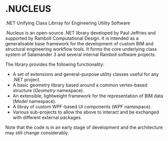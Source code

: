 # .NUCLEUS
.NET Unifying Class Librray for Engineering Utility Software

.Nucleus is an open-source .NET library developed by Paul Jeffries and supported by Ramboll Computational Design.  It is intended as a generalisable base framework for the development of custom BIM and structural engineering workflow tools.  It forms the core underlying class system of Salamander 3 and several internal Ramboll software projects.

The library provides the following functionality:

- A set of extensions and general-purpose utility classes useful for any .NET project.
- A basic geometry library based around a common vertex-based structure (*Geometry* namespace).
- An extensible, lightweight framework for the representation of BIM data (*Model* namespace).
- A libray of custom WPF-based UI components (*WPF* namespace).
- Various sub-projects to allow the above to interact and be exchanged with different external packages.

Note that the code is in an early stage of development and the architecture may still change considerably.
